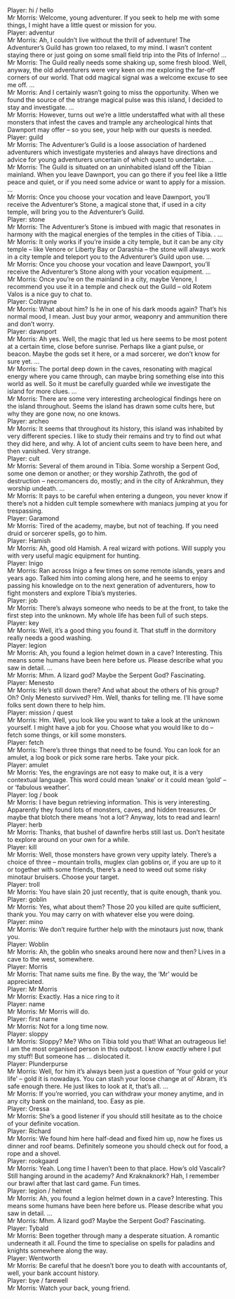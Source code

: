Player: hi / hello  
Mr Morris: Welcome, young adventurer. If you seek to help me with some things, I might have a little quest or mission for you.  
Player: adventur  
Mr Morris: Ah, I couldn’t live without the thrill of adventure! The Adventurer’s Guild has grown too relaxed, to my mind. I wasn’t content staying there or just going on some small field trip into the Pits of Inferno! …  
Mr Morris: The Guild really needs some shaking up, some fresh blood. Well, anyway, the old adventurers were very keen on me exploring the far-off corners of our world. That odd magical signal was a welcome excuse to see me off. …  
Mr Morris: And I certainly wasn’t going to miss the opportunity. When we found the source of the strange magical pulse was this island, I decided to stay and investigate. …  
Mr Morris: However, turns out we’re a little understaffed what with all these monsters that infest the caves and trample any archeological hints that Dawnport may offer – so you see, your help with our quests is needed.  
Player: guild  
Mr Morris: The Adventurer’s Guild is a loose association of hardened adventurers which investigate mysteries and always have directions and advice for young adventurers uncertain of which quest to undertake. …  
Mr Morris: The Guild is situated on an uninhabited island off the Tibian mainland. When you leave Dawnport, you can go there if you feel like a little peace and quiet, or if you need some advice or want to apply for a mission. …  
Mr Morris: Once you choose your vocation and leave Dawnport, you’ll receive the Adventurer’s Stone, a magical stone that, if used in a city temple, will bring you to the Adventurer’s Guild.  
Player: stone  
Mr Morris: The Adventurer’s Stone is imbued with magic that resonates in harmony with the magical energies of the temples in the cities of Tibia. . …  
Mr Morris: It only works if you’re inside a city temple, but it can be any city temple – like Venore or Liberty Bay or Darashia – the stone will always work in a city temple and teleport you to the Adventurer’s Guild upon use. …  
Mr Morris: Once you choose your vocation and leave Dawnport, you’ll receive the Adventurer’s Stone along with your vocation equipment. …  
Mr Morris: Once you’re on the mainland in a city, maybe Venore, I recommend you use it in a temple and check out the Guild – old Rotem Valos is a nice guy to chat to.  
Player: Coltrayne  
Mr Morris: What about him? Is he in one of his dark moods again? That’s his normal mood, I mean. Just buy your armor, weaponry and ammunition there and don’t worry.  
Player: dawnport  
Mr Morris: Ah yes. Well, the magic that led us here seems to be most potent at a certain time, close before sunrise. Perhaps like a giant pulse, or beacon. Maybe the gods set it here, or a mad sorcerer, we don’t know for sure yet. …  
Mr Morris: The portal deep down in the caves, resonating with magical energy where you came through, can maybe bring something else into this world as well. So it must be carefully guarded while we investigate the island for more clues. …  
Mr Morris: There are some very interesting archeological findings here on the island throughout. Seems the island has drawn some cults here, but why they are gone now, no one knows.  
Player: archeo  
Mr Morris: It seems that throughout its history, this island was inhabited by very different species. I like to study their remains and try to find out what they did here, and why. A lot of ancient cults seem to have been here, and then vanished. Very strange.  
Player: cult  
Mr Morris: Several of them around in Tibia. Some worship a Serpent God, some one demon or another; or they worship Zathroth, the god of destruction – necromancers do, mostly; and in the city of Ankrahmun, they worship undeath. …  
Mr Morris: It pays to be careful when entering a dungeon, you never know if there’s not a hidden cult temple somewhere with maniacs jumping at you for trespassing. <shrugs>  
Player: Garamond  
Mr Morris: Tired of the academy, maybe, but not of teaching. If you need druid or sorcerer spells, go to him.  
Player: Hamish  
Mr Morris: Ah, good old Hamish. A real wizard with potions. Will supply you with very useful magic equipment for hunting.  
Player: Inigo  
Mr Morris: Ran across Inigo a few times on some remote islands, years and years ago. Talked him into coming along here, and he seems to enjoy passing his knowledge on to the next generation of adventurers, how to fight monsters and explore Tibia’s mysteries.  
Player: job  
Mr Morris: There’s always someone who needs to be at the front, to take the first step into the unknown. My whole life has been full of such steps.  
Player: key  
Mr Morris: Well, it’s a good thing you found it. That stuff in the dormitory really needs a good washing.  
Player: legion  
Mr Morris: Ah, you found a legion helmet down in a cave? Interesting. This means some humans have been here before us. Please describe what you saw in detail. <listens intently>…  
Mr Morris: Mhm. A lizard god? Maybe the Serpent God? Fascinating.  
Player: Menesto  
Mr Morris: He’s still down there? And what about the others of his group? Oh? Only Menesto survived? Hm. Well, thanks for telling me. I’ll have some folks sent down there to help him.  
Player: mission / quest  
Mr Morris: Hm. Well, you look like you want to take a look at the unknown yourself. I might have a job for you. Choose what you would like to do – fetch some things, or kill some monsters.  
Player: fetch  
Mr Morris: There’s three things that need to be found. You can look for an amulet, a log book or pick some rare herbs. Take your pick.  
Player: amulet  
Mr Morris: Yes, the engravings are not easy to make out, it is a very contextual language. This word could mean ‘snake’ or it could mean ‘gold’ – or ‘fabulous weather’.  
Player: log / book  
Mr Morris: I have begun retrieving information. This is very interesting. Apparently they found lots of monsters, caves, and hidden treasures. Or maybe that blotch there means ‘not a lot’? Anyway, lots to read and learn!  
Player: herb  
Mr Morris: Thanks, that bushel of dawnfire herbs still last us. Don’t hesitate to explore around on your own for a while.  
Player: kill  
Mr Morris: Well, those monsters have grown very uppity lately. There’s a choice of three – mountain trolls, muglex clan goblins or, if you are up to it or together with some friends, there’s a need to weed out some risky minotaur bruisers. Choose your target.  
Player: troll  
Mr Morris: You have slain 20 just recently, that is quite enough, thank you.  
Player: goblin  
Mr Morris: Yes, what about them? Those 20 you killed are quite sufficient, thank you. You may carry on with whatever else you were doing.  
Player: mino  
Mr Morris: We don’t require further help with the minotaurs just now, thank you.  
Player: Woblin  
Mr Morris: Ah, the goblin who sneaks around here now and then? Lives in a cave to the west, somewhere.  
Player: Morris  
Mr Morris: That name suits me fine. By the way, the ‘Mr’ would be appreciated.  
Player: Mr Morris  
Mr Morris: Exactly. Has a nice ring to it  
Player: name  
Mr Morris: Mr Morris will do.  
Player: first name  
Mr Morris: Not for a long time now.  
Player: sloppy  
Mr Morris: Sloppy? Me? Who on Tibia told you that! What an outrageous lie! I am the most organised person in this outpost. I know *exactly* where I put my stuff! But someone has … dislocated it.  
Player: Plunderpurse  
Mr Morris: Well, for him it’s always been just a question of ‘Your gold or your life’ – gold it is nowadays. You can stash your loose change at ol’ Abram, it’s safe enough there. He just likes to look at it, that’s all. …  
Mr Morris: If you’re worried, you can withdraw your money anytime, and in any city bank on the mainland, too. Easy as pie.  
Player: Oressa  
Mr Morris: She’s a good listener if you should still hesitate as to the choice of your definite vocation.  
Player: Richard  
Mr Morris: We found him here half-dead and fixed him up, now he fixes us dinner and roof beams. Definitely someone you should check out for food, a rope and a shovel.  
Player: rookgaard  
Mr Morris: Yeah. Long time I haven’t been to that place. How’s old Vascalir? Still hanging around in the academy? And Kraknaknork? Hah, I remember our brawl after that last card game. Fun times.  
Player: legion / helmet  
Mr Morris: Ah, you found a legion helmet down in a cave? Interesting. This means some humans have been here before us. Please describe what you saw in detail. <listens intently>…  
Mr Morris: Mhm. A lizard god? Maybe the Serpent God? Fascinating.  
Player: Tybald  
Mr Morris: Been together through many a desperate situation. A romantic underneath it all. Found the time to specialise on spells for paladins and knights somewhere along the way.  
Player: Wentworth  
Mr Morris: Be careful that he doesn’t bore you to death with accountants of, well, your bank account history.  
Player: bye / farewell  
Mr Morris: Watch your back, young friend.  
